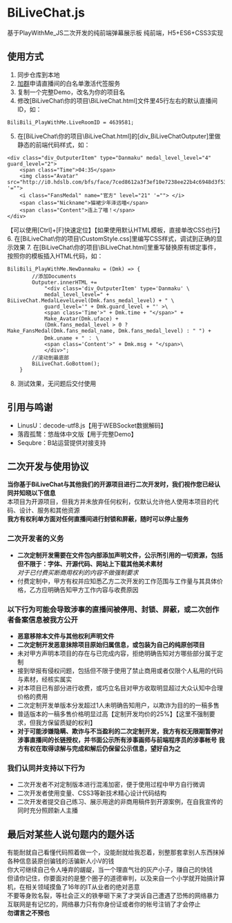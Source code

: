 # BiLiveChat.js
基于PlayWithMe_JS二次开发的纯前端弹幕展示板
纯前端，H5+ES6+CSS3实现

## 使用方式

1.  同步仓库到本地
2.  [加群](https://jq.qq.com/?_wv=1027&k=4JcqejBO)申请直播间的白名单激活代签服务
3.  复制一个完整Demo，改名为你的项目名
4.  修改[BiLiveChat\你的项目\BiLiveChat.html]文件里45行左右的默认直播间ID，如：
```
BiliBili_PlayWithMe.LiveRoomID = 4639581;
```
5.  在[BiLiveChat\你的项目\BiLiveChat.html]的[div_BiLiveChatOutputer]里做静态的前端代码样式，如：  
```
<div class="div_OutputerItem" type="Danmaku" medal_level_level="4" guard_level="2">
    <span class="Time">04:35</span>
    <img class="Avatar" src="http://i0.hdslb.com/bfs/face/7ced8612a3f3ef10e7238ee22b4c6948d3f53139.jpg@64w_64h" '="">
    <i class="FansMedal" name="官方" level="21" '=""> </i>
    <span class="Nickname">猫裙少年泽远喵</span>
    <span class="Content">连上了喵！</span>
</div>
```
【可以使用[Ctrl]+[F]快速定位】【如果使用默认HTML模板，直接单改CSS也行】  
6.  在[BiLiveChat\你的项目\CustomStyle.css]里编写CSS样式，调试到正确的显示效果
7.  在[BiLiveChat\你的项目\BiLiveChat.html]里重写替换原有绑定事件，按照你的模板插入HTML代码，如：  
```
BiliBili_PlayWithMe.NewDanmaku = (Dmk) => {
        //添加Documents
        Outputer.innerHTML +=
            "<div class='div_OutputerItem' type='Danmaku' \
            medal_level_level=" + BiLiveChat.MedalLevelLevel(Dmk.fans_medal_level) + " \
            guard_level='" + Dmk.guard_level + "' >\
            <span class='Time'>" + Dmk.time + "</span>" +
            Make_Avatar(Dmk.uface) +
            (Dmk.fans_medal_level > 0 ? Make_FansMedal(Dmk.fans_medal_name, Dmk.fans_medal_level) : " ") +
            Dmk.uname + " ： \
            <span class='Content'>" + Dmk.msg + "</span>\
            </div>";
        //滚动到最底部
        BiLiveChat.GoBottom();
    }
```
8.  测试效果，无问题后交付使用


## 引用与鸣谢
- LinusU：decode-utf8.js【用于WEBSocket数据解码】
- 落霞孤鹜：悠哉体中文版【用于完整Demo】
- Sequbre：B站运营提供对接支持


## 二次开发与使用协议
 **当你基于BiLiveChat与其他我们的开源项目进行二次开发时，我们视作您已经认同并知晓以下信息**  
本项目为开源项目，但我方并未放弃任何权利，仅默认允许他人使用本项目的代码、设计、服务和其他资源  
 **我方有权利单方面对任何直播间进行封锁和屏蔽，随时可以停止服务** 


### 二次开发者的义务
-  **二次定制开发需要在文件包内部添加声明文件，公示所引用的一切资源，包括但不限于：字体、开源代码、网站上下载其他美术素材**  
 _对于已付费买断商用权利的内容不做强制要求_  
- 付费定制中，甲方有权并应知悉乙方二次开发的工作范围与工作量与其具体价格，乙方应明确告知甲方工作内容与收费原因


### 以下行为可能会导致涉事的直播间被停用、封锁、屏蔽，或二次创作者备案信息被我方公开
-  **恶意移除本文件与其他权利声明文件**  
-  **二次定制开发恶意抹除项目原始归属信息，或包装为自己的纯原创项目** 
- 未对甲方声明本项目的存在与已完成内容，拒绝明确告知对方哪些部分属于定制
- 接到举报有侵权问题，包括但不限于使用了禁止商用或者仅限个人私用的代码与素材，经核实属实
- 对本项目已有部分进行收费，或巧立名目对甲方收取明显超过大众认知中合理价格的费用
- 二次定制开发单版本分发超过1人未明确告知用户，以欺诈为目的的一稿多售
- 普适版本的一稿多售价格明显过高【定制开发均价的25%】【这里不强制要求，但我方保留质疑的权利】
-  **对于可能涉嫌隐瞒、欺诈与不当盈利的二次定制开发，我方有权无限期暂停对涉事直播间的长链授权，并书面公示所有涉事画师与前端程序员的涉事帐号** 
 **我方有权在取得谅解与完成和解后仍保留公示信息，望好自为之** 


### 我们认同并支持以下行为
- 二次开发者不对定制版本进行混淆加密，便于使用过程中甲方自行微调
- 二次开发者使用变量、CSS3等新技术精心设计代码结构
- 二次开发者提交自己练习、展示用途的非商用稿件到开源案例，在自我宣传的同时充分照顾新人主播


## 最后对某些人说句题内的题外话
有能耐就自己看懂代码照着做一个，没能耐就给我忍着，别整那套拿别人东西抹掉各种信息装原创骗钱的活骗新人小V的钱  
你大可继续自己令人唾弃的龌龊，当一个理直气壮的灰产小子，赚自己的快钱  
但请你记住，你要面对的是整个圈子的道德审判，以及来自一个小学就开始搞计算机，在相关领域摸鱼了16年的IT从业者的绝对恶意  
不要等身败名裂，等社会正义的铁拳砸下来了才哭诉自己遭遇了恐怖的网络暴力  
互联网是有记忆的，网络暴力只有你身份证或者你的帐号注销了才会停止  
 **勿谓言之不预也**  
